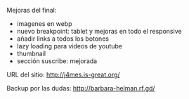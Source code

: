 Mejoras del final:
- imagenes en webp
- nuevo breakpoint: tablet y mejoras en todo el responsive
- añadir links a todos los botones
- lazy loading para videos de youtube
- thumbnail 
- sección suscribe: mejorada

URL del sitio:
http://j4mes.is-great.org/

Backup por las dudas:
http://barbara-helman.rf.gd/
